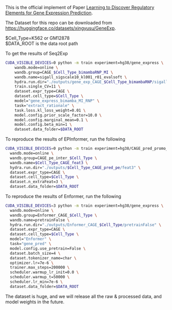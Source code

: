 This is the official implement of Paper [Learning to Discover Regulatory Elements for Gene Expression Prediction]().

The Dataset for this repo can be downloaded from https://huggingface.co/datasets/xingyusu/GeneExp.

$Cell_Type=K562 or GM12878  
$DATA_ROOT is the data root path  

To get the results of Seq2Exp
```bash
CUDA_VISIBLE_DEVICES=0 python -m train experiment=hg38/gene_express \
    wandb.mode=online \
    wandb.group=CAGE_$Cell_Type_bimambaRNP_MI \
    wandb.name=sigall_sigscale10_kl001_r01_evalsoft \
    hydra.run.dir="./outputs/gene_exp_CAGE_$Cell_Type_bimambaRNP/sigall_sigscale10_kl001_r01_evalsoft" \
    train.single_CV=11 \
    dataset.expr_type=CAGE \
    dataset.cell_type=$Cell_Type \
    model="gene_express_bimamba_MI_RNP" \
    task="extract_rationale" \
    task.loss.kl_loss_weight=0.01 \
    model.config.prior_scale_factor=10.0 \
    model.config.marginal_mean=0.1 \
    model.config.beta_min=1 \
    dataset.data_folder=$DATA_ROOT
```

To reproduce the results of EPInformer, run the following
```bash
CUDA_VISIBLE_DEVICES=0 python -m train experiment=hg38/CAGE_pred_promo_enhan_inter \
  wandb.mode=online \
  wandb.group=CAGE_pe_inter_$Cell_Type \
  wandb.name=$Cell_Type_CAGE_feat3 \
  hydra.run.dir="./outputs/$Cell_Type_CAGE_pred_pe/feat3" \
  dataset.expr_type=CAGE \
  dataset.cell_type=$Cell_Type \
  dataset.n_extraFeat=3 \
  dataset.data_folder=$DATA_ROOT
```

To reproduce the results of Enformer, run the following
```bash
CUDA_VISIBLE_DEVICES=3 python -m train experiment=hg38/gene_express \
  wandb.mode=online \
  wandb.group=Enformer_CAGE_$Cell_Type \
  wandb.name=pretrainFalse \
  hydra.run.dir="./outputs/Enformer_CAGE_$Cell_Type/pretrainFalse" \
  dataset.expr_type=CAGE \
  dataset.cell_type=$Cell_Type \
  model="Enformer" \
  task="gene_pred" \
  model.config.use_pretrain=False \
  dataset.batch_size=4 \
  dataset.tokenizer_name=char \
  optimizer.lr=7e-6 \
  trainer.max_steps=200000 \
  scheduler.warmup_lr_init=0.0 \
  scheduler.warmup_t=50000 \
  scheduler.lr_min=7e-6 \
  dataset.data_folder=$DATA_ROOT
```

The dataset is huge, and we will release all the raw & processed data, and model weights in the future.
